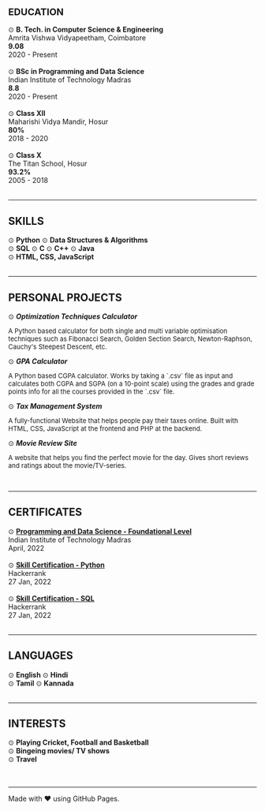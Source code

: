<div> <!--Education-->
    <h2 style="font-size: 19px">EDUCATION</h2>
    ⊙ <strong>B. Tech. in Computer Science & Engineering</strong> <br>
    Amrita Vishwa Vidyapeetham, Coimbatore <br>
    <b>9.08</b> <br>
    2020 - Present
    <br><br>
    ⊙ <strong>BSc in Programming and Data Science</strong> <br>
    Indian Institute of Technology Madras <br>
    <b>8.8</b> <br>
    2020 - Present
    <br><br>
    ⊙ <strong>Class XII</strong> <br> 
    Maharishi Vidya Mandir, Hosur <br>
    <b>80%</b> <br>
    2018 - 2020
    <br><br>
    ⊙ <strong>Class X</strong> <br>
    The Titan School, Hosur <br>
    <b>93.2%</b> <br>
    2005 - 2018
    <br><br>
</div><hr>

<div> <!--Skills-->
    <h2>SKILLS</h2>
    ⊙ <strong>Python</strong> ⊙ <strong>Data Structures & Algorithms</strong> <br>
    ⊙ <strong>SQL</strong> ⊙ <strong>C</strong> ⊙ <strong>C++</strong> ⊙ <strong>Java</strong> <br>
    ⊙ <strong>HTML, CSS, JavaScript</strong> 
    <br><br>
</div><hr>

<div> <!--Personal Projects-->
    <h2>PERSONAL PROJECTS</h2>
    ⊙ <strong><em>Optimization Techniques Calculator</em></strong> <br>
    <p style="font-size: 13px">A Python based calculator for both single and multi variable optimisation techniques such as Fibonacci Search, Golden Section Search, Newton-Raphson, Cauchy's Steepest Descent, etc.</p>
    ⊙ <strong><em>GPA Calculator</em></strong> <br>
    <p style="font-size: 13px">A Python based CGPA calculator. Works by taking a `.csv` file as input and calculates both CGPA and SGPA (on a 10-point scale) using the grades and grade points info for all the courses provided in the `.csv` file.</p>
    ⊙ <strong><em>Tax Management System</em></strong> <br>
    <p style="font-size: 13px">A fully-functional Website that helps people pay their taxes online. Built with HTML, CSS, JavaScript at the frontend and PHP at the backend.</p>
    ⊙ <strong><em>Movie Review Site</em></strong> <br>
    <p style="font-size: 13px">A website that helps you find the perfect movie for the day. Gives short reviews and ratings about the movie/TV-series.</p>
    <br>
</div><hr>

<div> <!--Certificates-->
    <h2>CERTIFICATES</h2>
   ⊙ <strong><a href="https://drive.google.com/file/d/1-6ebuPItDKnzw9k3zPPMlLx6nY-DXFue/view?usp=sharing">Programming and Data Science - Foundational Level</a></strong> <br>
   Indian Institute of Technology Madras <br>
   April, 2022
   <br><br>
   ⊙ <strong><a href="https://www.hackerrank.com/certificates/94e3b1f849f2">Skill Certification - Python</a></strong> <br>
   Hackerrank <br>
   27 Jan, 2022 
   <br><br>
   ⊙ <strong><a href="https://www.hackerrank.com/certificates/02dd312b5dec">Skill Certification - SQL</a></strong> <br>
   Hackerrank <br>
   27 Jan, 2022
   <br><br>
</div><hr>

<div> <!--Languages-->
    <h2>LANGUAGES</h2>
   ⊙ <strong>English</strong> ⊙ <strong>Hindi</strong> <br>
   ⊙ <strong>Tamil</strong> ⊙ <strong>Kannada</strong> 
    <br><br>
</div><hr>

<div> <!--Interests-->
    <h2>INTERESTS</h2>
   ⊙ <strong>Playing Cricket, Football and Basketball</strong> <br>
   ⊙ <strong>Bingeing movies/ TV shows</strong> <br>
   ⊙ <strong>Travel</strong> <br>
    <br><br>
</div><hr>

Made with ❤️ using GitHub Pages.
